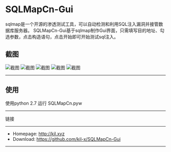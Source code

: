 # SQLMapCn-Gui


sqlmap是一个开源的渗透测试工具，可以自动检测和利用SQL注入漏洞并接管数据库服务器。 
SQLMapCn-Gui基于sqlmap制作Gui界面，只需填写目的地址、勾选参数，点击构造语句，点击开始即可开始测试sql注入。

截图
----

![截图](https://github.com/kil-x/SQLMapCn-Gui/blob/master/images/1.png)
![截图](https://github.com/kil-x/SQLMapCn-Gui/blob/master/images/2.png)
![截图](https://github.com/kil-x/SQLMapCn-Gui/blob/master/images/3.png)
![截图](https://github.com/kil-x/SQLMapCn-Gui/blob/master/images/4.png)
![截图](https://github.com/kil-x/SQLMapCn-Gui/blob/master/images/5.png)


----

使用
----

使用python 2.7  运行 SQLMapCn.pyw

----

链接

----

* Homepage: http://kil.xyz
* Download: https://github.com/kil-x/SQLMapCn-Gui
----
